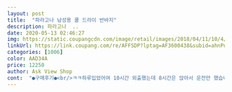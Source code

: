 ```yaml
---
layout: post 
title:  "파라고나 남성용 쿨 드라이 반바지" 
description: 파라고나  ..
date: 2020-05-13 02:46:27 
img: https://static.coupangcdn.com/image/retail/images/2018/04/11/10/4/873c8d84-8739-4ad8-8455-f297e54504fe.jpg 
linkUrl: https://link.coupang.com/re/AFFSDP?lptag=AF3600438&subid=ahnPublicAsk&pageKey=181702303&itemId=520571061&vendorItemId=4345197861&traceid=V0-113-340e222a1e5f2e8e 
categories: [1006] 
color: AAD34A 
price: 12250 
author: Ask View Shop 
cont:  "●구매후기●<br/>ㅋㅋ하루입었어여 10시간 외출했는데 8시간은 앉아서 운전만 했습니다<br/>구매하려고 했는데 빨리 입어야해서 반품할 시간도 없고 귀찮기도 해서 그냥 입어요.<br/><br/>다만 어... <br/>.<br/>입고나가면 빤쮸 보일거같네요.<br/>.<br/>ㅎㅎ... <br/><br/>대놓고 시스루는 아닌데 비칩니다 참고하세요 ㅋㅋㅋㅋ<br/>마트가서 앞서가는 남친 엉덩이가 이상하길래 봤더니 저모양... <br/> 역시 싼건 싼값은 하나봐여<br/>무난한 디자인에  잘 입을수 있을거 같아요.<br/><br/>바지 자체가 가볍고 집에서 쾌적하게 입기 좋아요<br/>빨아서 집에서 입힐지 그냥 버릴지 고민하다 그냥 버렸어용 하루 잘 입혔네요<br/>상품설명에는 길이가 55cm로 나와서 무릎 바로 위정도까지의 길이인줄 알고<br/>주문했는데 4345cm정도로 좀 짧아요.<br/> 짧은 바지가 많아 조금 긴 옷으로<br/>" 
---
```


